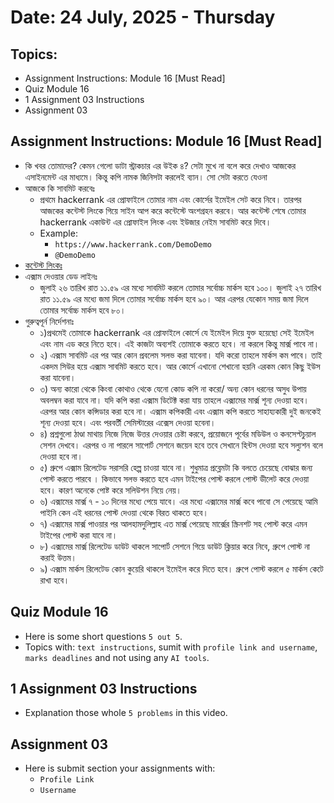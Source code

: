 # Date: 24 July, 2025 - Thursday

## Topics:
- Assignment Instructions: Module 16 [Must Read]
- Quiz Module 16
- 1 Assignment 03 Instructions
- Assignment 03

## Assignment Instructions: Module 16 [Must Read]
- কি খবর তোমাদের? কেমন গেলো ডাটা স্ট্রাকচার এর উইক ৪? সেটা মুখে না বলে করে দেখাও আজকের এসাইনমেন্ট এর মাধ্যমে। কিন্তু কপি নামক জিনিসটা করলেই ব্যান। সো সেটা করতে যেওনা
- আজকে কি সাবমিট করবেঃ
    - প্রথমে hackerrank এর প্রোফাইলে তোমার নাম এবং কোর্সের ইমেইল সেট করে নিবে। তারপর আজকের কন্টেস্ট লিংকে গিয়ে সাইন আপ করে কন্টেস্টে অংশগ্রহন করবে। আর কন্টেস্ট শেষে তোমার hackerrank একাউন্ট এর প্রোফাইল লিংক এবং ইউজার নেইম সাবমিট করে দিবে।
    - Example:
        - `https://www.hackerrank.com/DemoDemo`
        - `@DemoDemo`
- [কন্টেস্ট লিংকঃ](https://www.hackerrank.com/contests/assignment-03-a-basic-data-structure-a-batch-07/challenges)
- এক্সাম দেওয়ার ডেড লাইনঃ
    - জুলাই ২৬ তারিখ রাত ১১.৫৯ এর মধ্যে সাবমিট করলে তোমার সর্বোচ্চ মার্কস হবে ১০০। জুলাই ২৭ তারিখ রাত ১১.৫৯ এর মধ্যে জমা দিলে তোমার সর্বোচ্চ মার্কস হবে ৯০। আর এরপর যেকোন সময় জমা দিলে তোমার সর্বোচ্চ মার্কস হবে ৮০।
- গুরুত্বপূর্ন নির্দেশনাঃ
    - ১)প্রথমেই তোমাকে hackerrank এর প্রোফাইলে কোর্সে যে ইমেইল দিয়ে যুক্ত হয়েছো সেই ইমেইল এবং নাম এড করে নিতে হবে। এই কাজটা অব্যশই তোমাকে করতে হবে। না করলে কিন্তু মার্ক্স পাবে না।
    - ২) এক্সাম সাবমিট এর পর আর কোন প্রবলেম সলভ করা যাবেনা। যদি করো তাহলে মার্কস কম পাবে। তাই একদম সিউর হয়ে এক্সাম সাবমিট করতে হবে। আর কোর্সে এখানো শেখানো হয়নি এরকম কোন কিছু ইউস করা যাবেনা।
    - ৩) অন্য কারো থেকে কিংবা কোথাও থেকে যেনো কোড কপি না করো/ অন্য কোন ধরনের অসুধ উপায় অবলম্বন করা যাবে না। যদি কপি করা এক্সাম ডিটেক্ট করা যায় তাহলে এক্সামের মার্ক্স শূন্য দেওয়া হবে। এরপর আর কোন কন্সিডার করা হবে না। এক্সাম কপিকারী এবং এক্সাম কপি করতে সাহায্যকারী দুই জনকেই শূন্য দেওয়া হবে। এবং পরবর্তী সেমিস্টারের এক্সেস দেওয়া হবেনা।
    - ৪) প্রশ্নগুলো ঠাণ্ডা মাথায় নিজে নিজে উত্তর দেওয়ার চেষ্টা করবে, প্রয়োজনে পূর্বের মডিউল ও কনসেপ্টচুয়াল সেশন দেখবে। এরপর ও না পারলে সাপোর্ট সেশনে জয়েন হবে তবে সেখানে হিন্টস দেওয়া হবে সল্যুশন বলে দেওয়া হবে না।
    - ৫) গ্রুপে এক্সাম রিলেটেড সরাসরি হেল্প চাওয়া যাবে না। শুধুমাত্র প্রব্লেমটা কি বলতে চেয়েছে বোঝার জন্য পোস্ট করতে পারবে । কিভাবে সলভ করতে হবে এমন টাইপের পোস্ট করলে পোস্ট ডীলেট করে দেওয়া হবে। কারণ অনেকে পোষ্ট করে সলিউশন নিয়ে নেয়।
    - ৬) এক্সামের মার্ক্স ৭ - ১০ দিনের মধ্যে পেয়ে যাবে। এর মধ্যে এক্সামের মার্ক্স কবে পাবো সে পেয়েছে আমি পাইনি কেন এই ধরনের পোস্ট দেওয়া থেকে বিরত থাকতে হবে।
    - ৭) এক্সামের মার্ক্স পাওয়ার পর আলহামদুলিল্লাহ এত মার্ক্স পেয়েছে মার্ক্সের স্ক্রিনশট সহ পোস্ট করে এমন টাইপের পোস্ট করা যাবে না।
    - ৮) এক্সামের মার্ক্স রিলেটেড ডাউট থাকলে সাপোর্ট সেশনে গিয়ে ডাউট ক্লিয়ার করে নিবে, গ্রুপে পোস্ট না করাই উত্তম।
    - ৯) এক্সাম মার্কস রিলেটেড কোন কুয়েরি থাকলে ইমেইল করে দিতে হবে। গ্রুপে পোস্ট করলে ৫ মার্কস কেটে রাখা হবে।

## Quiz Module 16
- Here is some short questions `5 out 5`.
- Topics with: `text instructions`, sumit with `profile link and username`, `marks deadlines` and not using any `AI tools`.

## 1 Assignment 03 Instructions
- Explanation those whole `5 problems` in this video.

## Assignment 03
- Here is submit section your assignments with:
    - `Profile Link`
    - `Username`